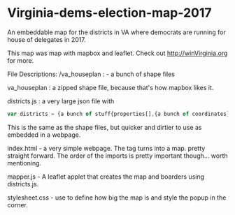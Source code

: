 # Virginia-dems-election-map-2017
An embeddable map for the districts in VA where democrats are running for house of delegates in 2017.

This map was map with mapbox and leaflet. Check out http://winVirginia.org for more.


File Descriptions:
/va_houseplan :
    - a bunch of shape files

va_houseplan : a zipped shape file, because that's how mapbox likes it.

districts.js : a very large json file with
```javascript
var districts = {a bunch of stuff{properties[],{a bunch of coordinates}}}
```
This is the same as the shape files, but quicker and dirtier to use as embedded in a webpage.

index.html - a very simple webpage.  The <map> tag turns into a map. pretty straight forward.  The order of the imports is pretty important though... worth mentioning.

mapper.js - A leaflet applet that creates the map and boarders using districts.js.

stylesheet.css - use to define how big the map is and style the popup in the corner.
